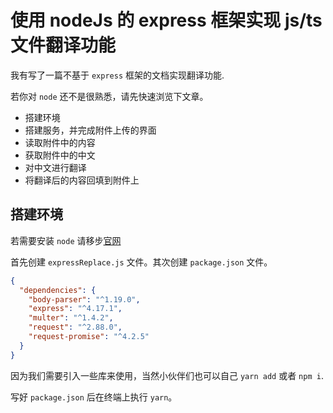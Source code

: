 # 使用 nodeJs 的 express 框架实现 js/ts 文件翻译功能

我有写了一篇不基于 `express` 框架的文档实现翻译功能.

若你对 `node` 还不是很熟悉，请先快速浏览下文章。 

- 搭建环境
- 搭建服务，并完成附件上传的界面
- 读取附件中的内容
- 获取附件中的中文
- 对中文进行翻译
- 将翻译后的内容回填到附件上

## 搭建环境

若需要安装 `node` 请移步[官网](http://nodejs.cn/download/)

首先创建 `expressReplace.js` 文件。其次创建 `package.json` 文件。

```json
{
  "dependencies": {
    "body-parser": "^1.19.0",
    "express": "^4.17.1",
    "multer": "^1.4.2",
    "request": "^2.88.0",
    "request-promise": "^4.2.5"
  }
}
```

因为我们需要引入一些库来使用，当然小伙伴们也可以自己 `yarn add` 或者 `npm i`.

写好 `package.json` 后在终端上执行 `yarn`。




